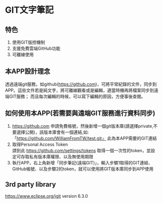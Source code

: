 # GIT文字筆記
## 特色
1. 使用GIT版控機制
2. 支援免費雲端GitHub功能
3. 可離線使用

## 本APP設計理念
透過遠端git服務，如github(https://github.com)，可將平常紀錄的文件，同步到APP。這些文件若是純文字，將可離線觀看或是編輯，適當時機再將檔案同步到遠端GIT服務；
而且每次編輯的時候，可以寫下編輯的原因，方便事後查閱。    

## 如何使用本APP(若需要與遠端GIT服務進行資料同步)    
1. https://github.com 申請免費帳號，然後新增一個git版本庫(請選擇private,不要選擇公開)，該版本庫會有一個連結,如:    
   「https://github.com/WilliamFromTW/test.git」 此為本APP需要的GIT連結        
2. 取得Personal Access Token    
   請到此 https://github.com/settings/tokens 取得一個一次性的token，並設定可存取私有版本庫權限、以及無使用期限    
3. 執行APP，右上角新增「同步筆記(遠端GIT)」，輸入步驟1取得的GIT連結、GitHub帳號、以及步驟2的token，就可以使用將GIT版本庫同步到APP使用

## 3rd party library
https://www.eclipse.org/jgit version 6.3.0
